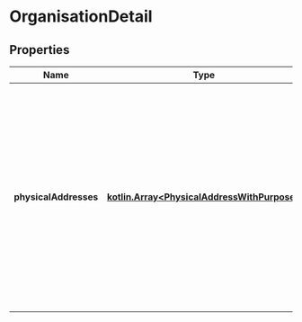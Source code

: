 # OrganisationDetail

## Properties
Name | Type | Description | Notes
------------ | ------------- | ------------- | -------------
**physicalAddresses** | [**kotlin.Array&lt;PhysicalAddressWithPurpose&gt;**](PhysicalAddressWithPurpose.md) | Must contain at least one address. One and only one address may have the purpose of REGISTERED. Zero or one, and no more than one, record may have the purpose of MAIL. If zero then the REGISTERED address is to be used for mail | 
